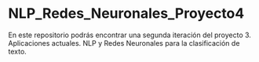 # NLP_Redes_Neuronales_Proyecto4
En este repositorio podrás encontrar una segunda iteración del proyecto 3. Aplicaciones actuales. NLP y Redes Neuronales para la clasificación de texto.
